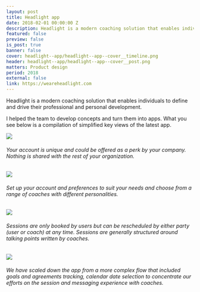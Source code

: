```yaml
---
layout: post
title: Headlight app
date: 2018-02-01 00:00:00 Z
description: Headlight is a modern coaching solution that enables individuals to define and drive their professional and personal development.
featured: false
preview: false
is_post: true
banner: false
cover: headlight--app/headlight--app--cover__timeline.png
header: headlight--app/headlight--app--cover__post.png
matters: Product design
period: 2018
external: false
link: https://weareheadlight.com
---
```

Headlight is a modern coaching solution that enables individuals to define and drive their professional and personal development.

I helped the team to develop concepts and turn them into apps. What you see below is a compilation of simplified key views of the latest app.

![](../../assets/images/posts/headlight--app/headlight--app--content--0.png)
###### Your account is unique and could be offered as a perk by your company. Nothing is shared with the rest of your organization.  

![](../../assets/images/posts/headlight--app/headlight--app--content--1.png)
###### Set up your account and preferences to suit your needs and choose from a range of coaches with different personalities.

![](../../assets/images/posts/headlight--app/headlight--app--content--2.png)
###### Sessions are only booked by users but can be rescheduled by either party (user or coach) at any time. Sessions are generally structured around talking points written by coaches.

![](../../assets/images/posts/headlight--app/headlight--app--content--3.png)
###### We have scaled down the app from a more complex flow that included goals and agreements tracking, calendar date selection to concentrate our efforts on the session and messaging experience with coaches.
